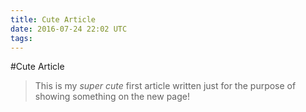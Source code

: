 ```yaml
---
title: Cute Article
date: 2016-07-24 22:02 UTC
tags:
---
```


#Cute Article

> This is my *super cute* first article written just for the purpose of showing something on the new page!

